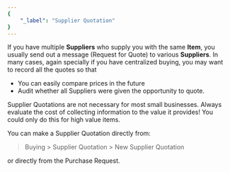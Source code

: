 ```yaml
---
{
	"_label": "Supplier Quotation"
}
---
```

If you have multiple **Suppliers** who supply you with the same **Item**, you usually send out a message (Request for Quote) to various **Suppliers**. In many cases, again specially if you have centralized buying, you may want to record all the quotes so that 

- You can easily compare prices in the future 
- Audit whether all Suppliers were given the opportunity to quote.

Supplier Quotations are not necessary for most small businesses. Always evaluate the cost of collecting information to the value it provides! You could only do this for high value items.

You can make a Supplier Quotation directly from:

> Buying > Supplier Quotation > New Supplier Quotation

or directly from the Purchase Request.
